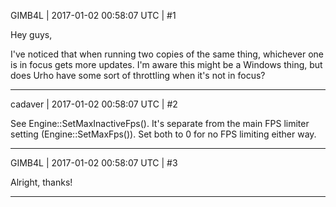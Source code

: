 GIMB4L | 2017-01-02 00:58:07 UTC | #1

Hey guys,

I've noticed that when running two copies of the same thing, whichever one is in focus gets more updates. I'm aware this might be a Windows thing, but does Urho have some sort of throttling when it's not in focus?

-------------------------

cadaver | 2017-01-02 00:58:07 UTC | #2

See Engine::SetMaxInactiveFps(). It's separate from the main FPS limiter setting (Engine::SetMaxFps()). Set both to 0 for no FPS limiting either way.

-------------------------

GIMB4L | 2017-01-02 00:58:07 UTC | #3

Alright, thanks!

-------------------------

